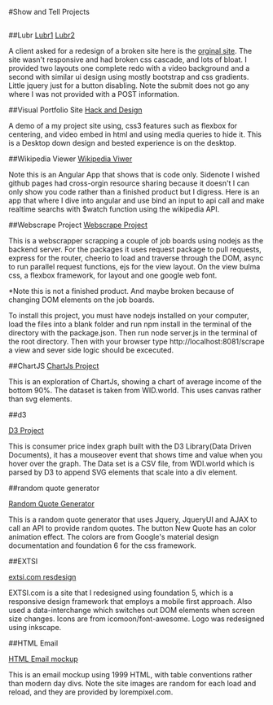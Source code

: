 #Show and Tell Projects

##

##Lubr
[Lubr1](http://messerschimdt.github.io/lubr2/)
[Lubr2](http://messerschimdt.github.io/lubr3/)

A client asked for a redesign of a broken site here is the [orginal site](http://lubrlabs.com/landing/). The site wasn't responsive and had broken css cascade, and lots of bloat. I provided two layouts one complete redo with a video background and a second with similar ui design using mostly bootstrap and css gradients. Little jquery just for a button disabling. Note the submit does not go any where I was not provided with a POST information. 

##Visual Portfolio Site
[Hack and Design](http://messerschimdt.github.io/hack-design/)

A demo of a my project site using, css3 features such as flexbox for centering, and video embed in html and using media queries to hide it. This is a Desktop down design and bested experience is on the desktop.

##Wikipedia Viewer
[Wikipedia Viwer](https://github.com/Messerschimdt/wikiviewer/tree/gh-pages)

Note this is an Angular App that shows that is code only. Sidenote I wished github pages had cross-orgin resource sharing because it doesn't I can only show you code rather than a finished product but I digress. Here is an app that where I dive into angular and use bind an input to api call and make realtime searchs with $watch function using the wikipedia API. 

##Webscrape Project
[Webscrape Project](https://github.com/Messerschimdt/webscrape)

This is a webscrapper scrapping a couple of job boards using nodejs as the backend server. For the packages it uses request package to pull requests, express for the router, cheerio to load and traverse through the DOM, async to run parallel request functions, ejs for the view layout. On the view bulma css, a flexbox framework, for layout and one google web font.

*Note this is not a finished product. And maybe broken because of changing DOM elements on the job boards.

To install this project, you must have nodejs installed on your computer, load the files into a blank folder and run npm install in the terminal of the directory with the package.json. Then run node server.js in the terminal of the root directory. Then with your browser type http://localhost:8081/scrape a view and sever side logic should be excecuted.

##ChartJS
[ChartJs Project](http://messerschimdt.github.io/chartjs/)

This is an exploration of ChartJs, showing a chart of average income of the bottom 90%. The dataset is taken from WID.world. This uses canvas rather than svg elements.

##d3

[D3 Project](http://messerschimdt.github.io/cpi)

This is consumer price index graph built with the D3 Library(Data Driven Documents), it has a mouseover event that shows time and value when you hover over the graph. The Data set is a CSV file, from WDI.world which is parsed by D3 to append SVG elements that scale into a div element. 

##random quote generator

[Random Quote Generator](http://messerschimdt.github.io/random_quote_generator)

This is a random quote generator that uses Jquery, JqueryUI and AJAX to call an API to provide random quotes. The button New Quote has an color animation effect. The colors are from Google's material design documentation and foundation 6 for the css framework.

##EXTSI

[extsi.com resdesign](http://extsi.com)

EXTSI.com is a site that I redesigned using foundation 5, which is a responsive design framework that employs a mobile first approach. Also used a data-interchange which switches out DOM elements when screen size changes. Icons are from icomoon/font-awesome. Logo was redesigned using inkscape.


##HTML Email

[HTML Email mockup](http://messerschimdt.github.io/html-email-mockup/)

This is an email mockup using 1999 HTML, with table conventions rather than modern day divs. Note the site images are random for each load and reload, and they are provided by lorempixel.com.
